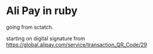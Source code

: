 # Ali Pay in ruby

going from sctatch.

starting on digital signature from
  https://global.alipay.com/service/transaction_QR_Code/29
